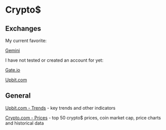 # Crypto$

## Exchanges

My current favorite:

[Gemini](https://www.gemini.com)

I have not tested or created an account for yet:

[Gate.io](https://www.gate.io/en/)

[Upbit.com](https://sg.upbit.com)

## General

[Upbit.com - Trends](https://sg.upbit.com/trends) - key trends and other indicators

[Crypto.com - Prices](https://crypto.com/price/) - top 50 crypto$ prices, coin market cap, price charts and historical data

